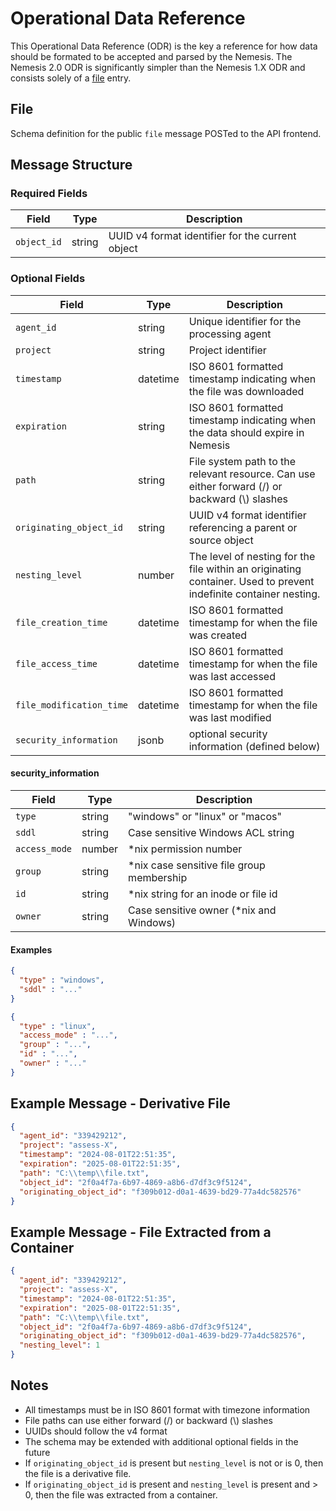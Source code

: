 # Operational Data Reference

This Operational Data Reference (ODR) is the key a reference for how data should be formated to be accepted and parsed by the Nemesis. The Nemesis 2.0 ODR is significantly simpler than the Nemesis 1.X ODR and consists solely of a [file](#file) entry.

## File
Schema definition for the public `file` message POSTed to the API frontend.

## Message Structure

### Required Fields

| Field       | Type   | Description                                      |
| ----------- | ------ | ------------------------------------------------ |
| `object_id` | string | UUID v4 format identifier for the current object |

### Optional Fields

| Field                    | Type     | Description                                                                                                      |
| ------------------------ | -------- | ---------------------------------------------------------------------------------------------------------------- |
| `agent_id`               | string   | Unique identifier for the processing agent                                                                       |
| `project`                | string   | Project identifier                                                                                               |
| `timestamp`              | datetime | ISO 8601 formatted timestamp indicating when the file was downloaded                                             |
| `expiration`             | string   | ISO 8601 formatted timestamp indicating when the data should expire in Nemesis                                   |
| `path`                   | string   | File system path to the relevant resource. Can use either forward (/) or backward (\\) slashes                   |
| `originating_object_id`  | string   | UUID v4 format identifier referencing a parent or source object                                                  |
| `nesting_level`          | number   | The level of nesting for the file within an originating container. Used to prevent indefinite container nesting. |
| `file_creation_time`     | datetime | ISO 8601 formatted timestamp for when the file was created                                                       |
| `file_access_time`       | datetime | ISO 8601 formatted timestamp for when the file was last accessed                                                 |
| `file_modification_time` | datetime | ISO 8601 formatted timestamp for when the file was last modified                                                 |
| `security_information`   | jsonb    | optional security information (defined below)                                                                    |

#### security_information

| Field         | Type   | Description                               |
| ------------- | ------ | ----------------------------------------- |
| `type`        | string | "windows" or "linux" or "macos"           |
| `sddl`        | string | Case sensitive Windows ACL string         |
| `access_mode` | number | *nix permission number                    |
| `group`       | string | *nix case sensitive file group membership |
| `id`          | string | *nix string for an inode or file id       |
| `owner`       | string | Case sensitive owner (*nix and Windows)   |

#### Examples

```json
{
  "type" : "windows",
  "sddl" : "..."
}
```
```json
{
  "type" : "linux",
  "access_mode" : "...",
  "group" : "...",
  "id" : "...",
  "owner" : "..."
}
```

## Example Message - Derivative File
```json
{
  "agent_id": "339429212",
  "project": "assess-X",
  "timestamp": "2024-08-01T22:51:35",
  "expiration": "2025-08-01T22:51:35",
  "path": "C:\\temp\\file.txt",
  "object_id": "2f0a4f7a-6b97-4869-a8b6-d7df3c9f5124",
  "originating_object_id": "f309b012-d0a1-4639-bd29-77a4dc582576"
}
```

## Example Message - File Extracted from a Container
```json
{
  "agent_id": "339429212",
  "project": "assess-X",
  "timestamp": "2024-08-01T22:51:35",
  "expiration": "2025-08-01T22:51:35",
  "path": "C:\\temp\\file.txt",
  "object_id": "2f0a4f7a-6b97-4869-a8b6-d7df3c9f5124",
  "originating_object_id": "f309b012-d0a1-4639-bd29-77a4dc582576",
  "nesting_level": 1
}
```

## Notes
- All timestamps must be in ISO 8601 format with timezone information
- File paths can use either forward (/) or backward (\\) slashes
- UUIDs should follow the v4 format
- The schema may be extended with additional optional fields in the future
- If `originating_object_id` is present but `nesting_level` is not or is 0, then the file is a derivative file.
- If `originating_object_id` is present and `nesting_level` is present and > 0, then the file was extracted from a container.